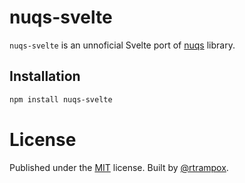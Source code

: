 # nuqs-svelte

`nuqs-svelte` is an unnoficial Svelte port of [nuqs](https://github.com/47ng/nuqs) library.

## Installation

```bash
npm install nuqs-svelte
```

# License

Published under the [MIT](https://github.com/rtrampox/nuqs-svelte/blob/main/LICENSE) license.
Built by [@rtrampox](https://github.com/rtrampox).
